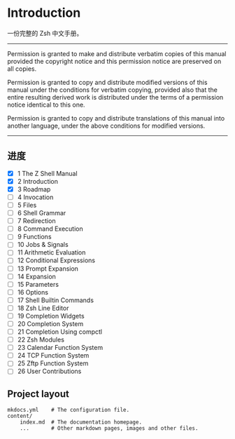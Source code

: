 # Introduction

一份完整的 Zsh 中文手册。

---

Permission is granted to make and distribute verbatim copies of this manual provided the copyright notice and this permission notice are preserved on all copies.

Permission is granted to copy and distribute modified versions of this manual under the conditions for verbatim copying, provided also that the entire resulting derived work is distributed under the terms of a permission notice identical to this one.

Permission is granted to copy and distribute translations of this manual into another language, under the above conditions for modified versions.

---

## 进度

- [x] 1 The Z Shell Manual
- [x] 2 Introduction
- [x] 3 Roadmap
- [ ] 4 Invocation
- [ ] 5 Files
- [ ] 6 Shell Grammar
- [ ] 7 Redirection
- [ ] 8 Command Execution
- [ ] 9 Functions
- [ ] 10 Jobs & Signals
- [ ] 11 Arithmetic Evaluation
- [ ] 12 Conditional Expressions
- [ ] 13 Prompt Expansion
- [ ] 14 Expansion
- [ ] 15 Parameters
- [ ] 16 Options
- [ ] 17 Shell Builtin Commands
- [ ] 18 Zsh Line Editor
- [ ] 19 Completion Widgets
- [ ] 20 Completion System
- [ ] 21 Completion Using compctl
- [ ] 22 Zsh Modules
- [ ] 23 Calendar Function System
- [ ] 24 TCP Function System
- [ ] 25 Zftp Function System
- [ ] 26 User Contributions

## Project layout

    mkdocs.yml    # The configuration file.
    content/
        index.md  # The documentation homepage.
        ...       # Other markdown pages, images and other files.
